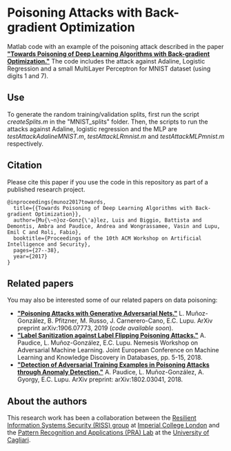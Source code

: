 # Poisoning Attacks with Back-gradient Optimization
Matlab code with an example of the poisoning attack described in the paper [**"Towards Poisoning of Deep Learning Algorithms with Back-gradient Optimization."**](https://dl.acm.org/citation.cfm?id=3140451) The code includes the attack against Adaline, Logistic Regression and a small MultiLayer Perceptron for MNIST dataset (using digits 1 and 7). 

## Use

To generate the random training/validation splits, first run the script *createSplits.m* in the "MNIST_splits" folder. Then, the scripts to run the attacks against Adaline, logistic regression and the MLP are *testAttackAdalineMNIST.m*, *testAttackLRmnist.m* and *testAttackMLPmnist.m* respectively.

## Citation

Please cite this paper if you use the code in this repository as part of a published research project.

```
@inproceedings{munoz2017towards,
  title={{Towards Poisoning of Deep Learning Algorithms with Back-gradient Optimization}},
  author={Mu{\~n}oz-Gonz{\'a}lez, Luis and Biggio, Battista and Demontis, Ambra and Paudice, Andrea and Wongrassamee, Vasin and Lupu, Emil C and Roli, Fabio},
  booktitle={Proceedings of the 10th ACM Workshop on Artificial Intelligence and Security},
  pages={27--38},
  year={2017}
}
```

## Related papers

You may also be interested some of our related papers on data poisoning: 
- [**"Poisoning Attacks with Generative Adversarial Nets."**](https://arxiv.org/pdf/1906.07773.pdf) L. Muñoz-González, B. Pfitzner, M. Russo, J. Carnerero-Cano, E.C. Lupu. ArXiv preprint arXiv:1906.07773, 2019 (*code available soon*).
- [**"Label Sanitization against Label Flipping Poisoning Attacks."**](http://www.research.ibm.com/labs/ireland/nemesis2018/pdf/paper1.pdf) A. Paudice, L. Muñoz-González, E.C. Lupu. Nemesis Workshop on Adversarial Machine Learning. Joint European Conference on Machine Learning and Knowledge Discovery in Databases, pp. 5-15, 2018.
- [**"Detection of Adversarial Training Examples in Poisoning Attacks through Anomaly Detection."**](https://arxiv.org/pdf/1802.03041.pdf) A. Paudice, L. Muñoz-González, A. Gyorgy, E.C. Lupu. ArXiv preprint: arXiv:1802.03041, 2018.


## About the authors

This research work has been a collaboration between the [Resilient Information Systems Security (RISS) group](www.rissgroup.org) at [Imperial College London](https://www.imperial.ac.uk/) and the [Pattern Recognition and Applications (PRA) Lab](https://pralab.diee.unica.it/en) at the [University of Cagliari](https://www.unica.it/unica/en/homepage.page). 
